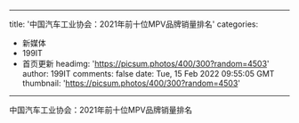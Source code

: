 
---
title: '中国汽车工业协会：2021年前十位MPV品牌销量排名'
categories: 
 - 新媒体
 - 199IT
 - 首页更新
headimg: 'https://picsum.photos/400/300?random=4503'
author: 199IT
comments: false
date: Tue, 15 Feb 2022 09:55:05 GMT
thumbnail: 'https://picsum.photos/400/300?random=4503'
---

<div>   
中国汽车工业协会：2021年前十位MPV品牌销量排名  
</div>
            